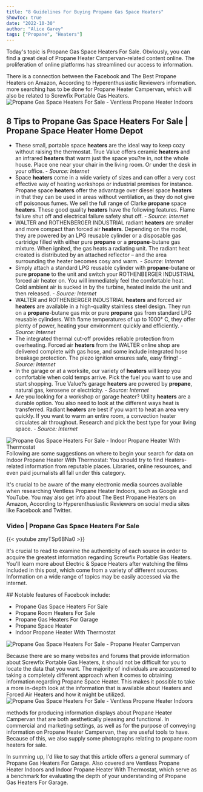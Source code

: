 ```yaml
---
title: "8 Guidelines For Buying Propane Gas Space Heaters"
ShowToc: true 
date: "2022-10-30"
author: "Alice Garey" 
tags: ["Propane", "Heaters"]
---
```


Today's topic is Propane Gas Space Heaters For Sale. Obviously, you can find a great deal of Propane Heater Campervan-related content online. The proliferation of online platforms has streamlined our access to information.

There is a connection between the Facebook and The Best Propane Heaters on Amazon, According to Hyperenthusiastic Reviewers information. more searching has to be done for Propane Heater Campervan, which will also be related to Screwfix Portable Gas Heaters.
<img loading="lazy" src="https://www.hearthsidedistributors.com/core/media/media.nl?id=26205&c=ACCT86477&h=3728d607128a63f5e3e1" onerror="this.onerror=null;this.src='https://blogger.googleusercontent.com/img/a/AVvXsEhe7F7TRXHtjiKvHb5vS7DmnxvpHiDyoYyYvm1nHB3Qp2_w3BnM6A2eq4v7FYxCC9bfZt3a9vIMtAYEKUiaDQbHMg-ViyGmRIj39MLp0bGFfgfYw1Dc9q_H-T0wiTm3l0Uq42dETrN9eC8aGJ9_IORZsxST1AcLR7np1koOfcc7tnHa4S8Mwz_xD9d0=s16000';" alt="Propane Gas Space Heaters For Sale - Ventless Propane Heater Indoors" >

## 8 Tips to Propane Gas Space Heaters For Sale | Propane Space Heater Home Depot
-   These small, portable space **heaters** are the ideal way to keep cozy without raising the thermostat. True Value offers ceramic **heaters** and an infrared **heaters** that warm just the space you?re in, not the whole house. Place one near your chair in the living room. Or under the desk in your office. - <cite>Source: Internet</cite>
-   Space **heaters** come in a wide variety of sizes and can offer a very cost effective way of heating workshops or industrial premises for instance. Propane space **heaters** offer the advantage over diesel space **heaters** in that they can be used in areas without ventilation, as they do not give off poisonous fumes. We sell the full range of Clarke **propane** space **heaters**. These good quality **heaters** have the following features. Flame failure shut off and electrical failure safety shut off. - <cite>Source: Internet</cite>
-   WALTER and ROTHENBERGER INDUSTRIAL radiant **heaters** are smaller and more compact than forced air **heaters**. Depending on the model, they are powered by an LPG reusable cylinder or a disposable gas cartridge filled with either pure **propane** or a **propane**-butane gas mixture. When ignited, the gas heats a radiating unit. The radiant heat created is distributed by an attached reflector – and the area surrounding the heater becomes cosy and warm. - <cite>Source: Internet</cite>
-   Simply attach a standard LPG reusable cylinder with **propane**-butane or pure **propane** to the unit and switch your ROTHENBERGER INDUSTRIAL forced air heater on. You will immediately feel the comfortable heat. Cold ambient air is sucked in by the turbine, heated inside the unit and then released. - <cite>Source: Internet</cite>
-   WALTER and ROTHENBERGER INDUSTRIAL **heaters** and forced air **heaters** are available in a high-quality stainless steel design. They run on a **propane**-butane gas mix or pure **propane** gas from standard LPG reusable cylinders. With flame temperatures of up to 1000° C, they offer plenty of power, heating your environment quickly and efficiently. - <cite>Source: Internet</cite>
-   The integrated thermal cut-off provides reliable protection from overheating. Forced air **heaters** from the WALTER online shop are delivered complete with gas hose, and some include integrated hose breakage protection. The piezo ignition ensures safe, easy firing! - <cite>Source: Internet</cite>
-   In the garage or at a worksite, our variety of **heaters** will keep you comfortable when cold temps arrive. Pick the fuel you want to use and start shopping. True Value?s garage **heaters** are powered by **propane**, natural gas, kerosene or electricity. - <cite>Source: Internet</cite>
-   Are you looking for a workshop or garage heater? Utility **heaters** are a durable option. You also need to look at the different ways heat is transferred. Radiant **heaters** are best if you want to heat an area very quickly. If you want to warm an entire room, a convection heater circulates air throughout. Research and pick the best type for your living space. - <cite>Source: Internet</cite>


<img loading="lazy" src="https://cdn.shocho.co/sc-image/4/c/2/3/4c23650b1234338d9091c5ec4f018de7.jpg" onerror="this.onerror=null;this.src='https://blogger.googleusercontent.com/img/a/AVvXsEhe7F7TRXHtjiKvHb5vS7DmnxvpHiDyoYyYvm1nHB3Qp2_w3BnM6A2eq4v7FYxCC9bfZt3a9vIMtAYEKUiaDQbHMg-ViyGmRIj39MLp0bGFfgfYw1Dc9q_H-T0wiTm3l0Uq42dETrN9eC8aGJ9_IORZsxST1AcLR7np1koOfcc7tnHa4S8Mwz_xD9d0=s16000';" alt="Propane Gas Space Heaters For Sale - Indoor Propane Heater With Thermostat" >
Following are some suggestions on where to begin your search for data on Indoor Propane Heater With Thermostat:
You should try to find Heaters-related information from reputable places. Libraries, online resources, and even paid journalists all fall under this category.

It's crucial to be aware of the many electronic media sources available when researching Ventless Propane Heater Indoors, such as Google and YouTube. You may also get info about The Best Propane Heaters on Amazon, According to Hyperenthusiastic Reviewers on social media sites like Facebook and Twitter.

### Video | Propane Gas Space Heaters For Sale
{{< youtube zmyTSp6BNa0 >}} 


It's crucial to read to examine the authenticity of each source in order to acquire the greatest information regarding Screwfix Portable Gas Heaters.
You'll learn more about Electric & Space Heaters after watching the films included in this post, which come from a variety of different sources. Information on a wide range of topics may be easily accessed via the internet.
<script async="async" data-cfasync="false" src="//normallydemandedalter.com/fe63df3c5408708b15d8dc3d9b206b31/invoke.js"></script>
<div id="container-fe63df3c5408708b15d8dc3d9b206b31"></div>
## Notable features of Facebook include:

- Propane Gas Space Heaters For Sale
- Propane Room Heaters For Sale
- Propane Gas Heaters For Garage
- Propane Space Heater
- Indoor Propane Heater With Thermostat

 <img loading="lazy" src="https://i.ebayimg.com/00/s/MTAyNFg3Njg=/z/sR8AAOSw1tRevQO8/$_86.JPG" onerror="this.onerror=null;this.src='https://blogger.googleusercontent.com/img/a/AVvXsEhe7F7TRXHtjiKvHb5vS7DmnxvpHiDyoYyYvm1nHB3Qp2_w3BnM6A2eq4v7FYxCC9bfZt3a9vIMtAYEKUiaDQbHMg-ViyGmRIj39MLp0bGFfgfYw1Dc9q_H-T0wiTm3l0Uq42dETrN9eC8aGJ9_IORZsxST1AcLR7np1koOfcc7tnHa4S8Mwz_xD9d0=s16000';" alt="Propane Gas Space Heaters For Sale - Propane Heater Campervan" >

Because there are so many websites and forums that provide information about Screwfix Portable Gas Heaters, it should not be difficult for you to locate the data that you want.
The majority of individuals are accustomed to taking a completely different approach when it comes to obtaining information regarding Propane Space Heater. This makes it possible to take a more in-depth look at the information that is available about Heaters and Forced Air Heaters and how it might be utilized.
<img loading="lazy" src="http://www.northerntool.com/images/product/700x700/525/52571_1_700x700.jpg" onerror="this.onerror=null;this.src='https://blogger.googleusercontent.com/img/a/AVvXsEhe7F7TRXHtjiKvHb5vS7DmnxvpHiDyoYyYvm1nHB3Qp2_w3BnM6A2eq4v7FYxCC9bfZt3a9vIMtAYEKUiaDQbHMg-ViyGmRIj39MLp0bGFfgfYw1Dc9q_H-T0wiTm3l0Uq42dETrN9eC8aGJ9_IORZsxST1AcLR7np1koOfcc7tnHa4S8Mwz_xD9d0=s16000';" alt="Propane Gas Space Heaters For Sale - Ventless Propane Heater Indoors" >

methods for producing information displays about Propane Heater Campervan that are both aesthetically pleasing and functional. In commercial and marketing settings, as well as for the purpose of conveying information on Propane Heater Campervan, they are useful tools to have. Because of this, we also supply some photographs relating to propane room heaters for sale.

In summing up, I'd like to say that this article offers a general summary of Propane Gas Heaters For Garage. Also covered are Ventless Propane Heater Indoors and Indoor Propane Heater With Thermostat, which serve as a benchmark for evaluating the depth of your understanding of Propane Gas Heaters For Garage.
	

